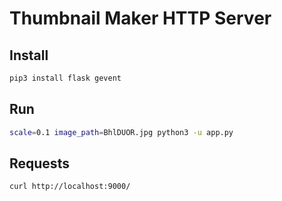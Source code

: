 # Thumbnail Maker HTTP Server

## Install

```bash
pip3 install flask gevent
```

## Run

```bash
scale=0.1 image_path=BhlDUOR.jpg python3 -u app.py
```

## Requests

```bash
curl http://localhost:9000/
```
